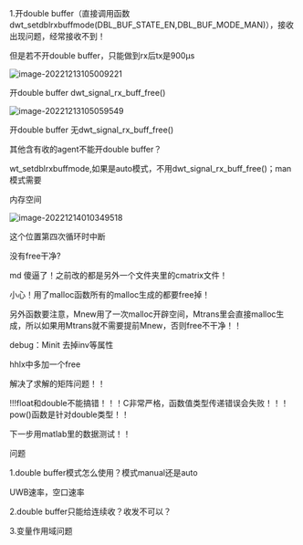 1.开double buffer（直接调用函数dwt_setdblrxbuffmode(DBL_BUF_STATE_EN,DBL_BUF_MODE_MAN)），接收出现问题，经常接收不到！

但是若不开double buffer，只能做到rx后tx是900μs





![image-20221213105009221](C:\Users\13690\AppData\Roaming\Typora\typora-user-images\image-20221213105009221.png)

开double buffer  dwt_signal_rx_buff_free()



![image-20221213105059549](C:\Users\13690\AppData\Roaming\Typora\typora-user-images\image-20221213105059549.png)

开double buffer  无dwt_signal_rx_buff_free()



其他含有收的agent不能开double buffer？





wt_setdblrxbuffmode,如果是auto模式，不用dwt_signal_rx_buff_free()；man模式需要





内存空间



![image-20221214010349518](C:\Users\13690\AppData\Roaming\Typora\typora-user-images\image-20221214010349518.png)

这个位置第四次循环时中断

没有free干净?

md 傻逼了！之前改的都是另外一个文件夹里的cmatrix文件！



小心！用了malloc函数所有的malloc生成的都要free掉！

另外函数要注意，Mnew用了一次malloc开辟空间，Mtrans里会直接malloc生成，所以如果用Mtrans就不需要提前Mnew，否则free不干净！！



debug：Minit 去掉inv等属性

hhlx中多加一个free



解决了求解的矩阵问题！！



!!!float和double不能搞错！！！C非常严格，函数值类型传递错误会失败！！！ pow()函数是针对double类型！！

下一步用matlab里的数据测试！！

























问题

1.double buffer模式怎么使用？模式manual还是auto



UWB速率，空口速率



2.double buffer只能给连续收？收发不可以？



3.变量作用域问题



